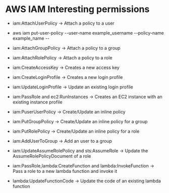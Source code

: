 # AWS IAM Interesting permissions

 - iam:AttachUserPolicy -> Attach a policy to a user

 - aws iam put-user-policy --user-name example_username --policy-name example_name --

 - iam:AttachGroupPolicy -> Attach a policy to a group

 - iam:AttachRolePolicy -> Attach a policy to a role

 - iam:CreateAccessKey -> Creates a new access key

 - iam:CreateLoginProfile -> Creates a new login profile

 - iam:UpdateLoginProfile -> Update an existing login profile

 - iam:PassRole and ec2:RunInstances -> Creates an EC2 instance with an existing instance profile

 - iam:PuserUserPolicy -> Create/Update an inline policy

 - iam:PutGroupPolicy -> Create/Update an inline policy for a group

 - iam:PutRolePolicy -> Create/Update an inline policy for a role

 - iam:AddUserToGroup -> Add an user to a group

 - iam:UpdateAssumeRolePolicy and sts:AssumeRole -> Update the AssumeRolePolicyDocument of a role

 - iam:PassRole,lambda:CreateFunction and lambda:InvokeFunction -> Pass a role to a new lambda function and invoke it

 - lambda:UpdateFunctionCode -> Update the code of an existing lambda function

